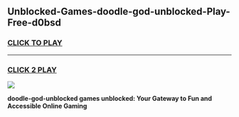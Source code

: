 
## Unblocked-Games-doodle-god-unblocked-Play-Free-d0bsd
<h3>
<a href="https://premium76.site?title=doodle-god-unblocked&ref=19M">CLICK TO PLAY</a></h3>
<hr>

<h3>
<a href="https://premium76.site?title=doodle-god-unblocked&ref=19M">CLICK 2 PLAY</a>
  
</h3>

<a href="https://premium76.site?title=doodle-god-unblocked&ref=19M"><img src="https://clearcache.store/games.png"></a>


**doodle-god-unblocked games unblocked: Your Gateway to Fun and Accessible Online Gaming**
